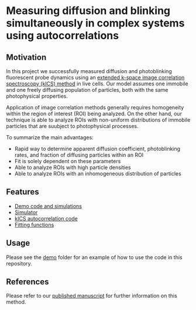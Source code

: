 # Measuring diffusion and blinking simultaneously in complex systems using autocorrelations

## Motivation

In this project we successfully measured diffusion and photoblinking fluorescent probe dynamics using an [extended k-space image correlation spectroscopy (kICS) method](https://doi.org/10.1016/j.bpr.2021.100015) in live cells. Our model assumes one immobile and one freely diffusing population of particles, both with the same photophysical properties. 

Application of image correlation methods generally requires homogeneity within the region of interest (ROI) being analyzed. On the other hand, our technique is able to analyze ROIs with non-uniform distributions of immobile particles that are suubject to photophysical processes. 

To summarize the main advantages: 

  * Rapid way to determine apparent diffusion coefficient, photoblinking rates, and fraction of diffusing particles within an ROI
  * Fit is solely dependent on these parameters
  * Able to analyze ROIs with high particle densities
  * Able to analyze ROIs with an inhomogeneous distribution of particles
  
## Features

  * [Demo code and simulations](kics-project/demo)
  * [Simulator](kics-project/simulation-files)
  * [kICS autocorrelation code](kics-tools)
  * [Fitting functions](kics-project/kics-fitting)
  
## Usage

Please see the [demo](kics-project/demo) folder for an example of how to use the code in this repository.

## References

Please refer to our [published manuscript](https://doi.org/10.1016/j.bpr.2021.100015) for further information on this method.
